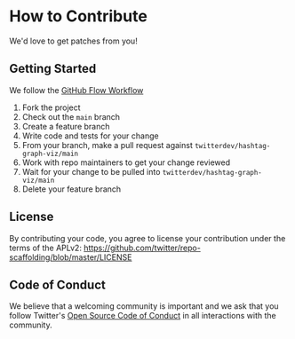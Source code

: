 # How to Contribute

We'd love to get patches from you!

## Getting Started

We follow the [GitHub Flow Workflow](https://guides.github.com/introduction/flow/)

1. Fork the project
1. Check out the `main` branch
1. Create a feature branch
1. Write code and tests for your change
1. From your branch, make a pull request against `twitterdev/hashtag-graph-viz/main`
1. Work with repo maintainers to get your change reviewed
1. Wait for your change to be pulled into `twitterdev/hashtag-graph-viz/main`
1. Delete your feature branch

## License

By contributing your code, you agree to license your contribution under the terms of the APLv2: https://github.com/twitter/repo-scaffolding/blob/master/LICENSE

## Code of Conduct

We believe that a welcoming community is important and we ask that you follow Twitter's [Open Source Code of Conduct](https://github.com/twitter/.github/blob/main/code-of-conduct.md) in all interactions with the community.
